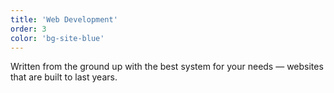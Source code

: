 ```yaml
---
title: 'Web Development'
order: 3
color: 'bg-site-blue'
---
```


Written from the ground up with the best system for your needs — websites that are built to last years.
